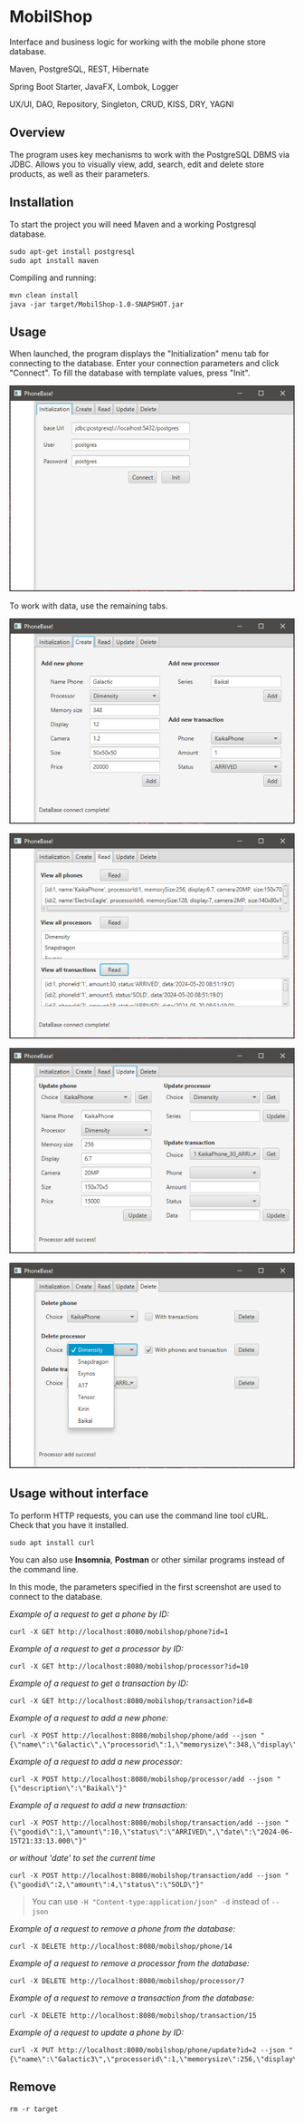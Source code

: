 # MobilShop
Interface and business logic for working with the mobile phone store database.

Maven, PostgreSQL, REST, Hibernate

Spring Boot Starter, JavaFX, Lombok, Logger

UX/UI, DAO, Repository, Singleton, CRUD, KISS, DRY, YAGNI

## Overview

The program uses key mechanisms to work with the PostgreSQL DBMS via JDBC. Allows you to visually view, add, search, edit and delete store products, as well as their parameters.

## Installation

To start the project you will need Maven and a working Postgresql database.

    sudo apt-get install postgresql
    sudo apt install maven

Compiling and running:

    mvn clean install
    java -jar target/MobilShop-1.0-SNAPSHOT.jar

## Usage
When launched, the program displays the "Initialization" menu tab for connecting to the database. Enter your connection parameters and click "Connect". To fill the database with template values, press "Init". 

![ScreenShot](Screenshot.png)

To work with data, use the remaining tabs.

![ScreenShot](Screenshot_1.png)

![ScreenShot](Screenshot_2.png)

![ScreenShot](Screenshot_3.png)

![ScreenShot](Screenshot_4.png)

## Usage without interface

To perform HTTP requests, you can use the command line tool cURL. Check that you have it installed.

    sudo apt install curl

You can also use **Insomnia**, **Postman** or other similar programs instead of the command line.

In this mode, the parameters specified in the first screenshot are used to connect to the database.

*Example of a request to get a phone by ID:*

    curl -X GET http://localhost:8080/mobilshop/phone?id=1

*Example of a request to get a processor by ID:*

    curl -X GET http://localhost:8080/mobilshop/processor?id=10

*Example of a request to get a transaction by ID:*

    curl -X GET http://localhost:8080/mobilshop/transaction?id=8

*Example of a request to add a new phone:*

    curl -X POST http://localhost:8080/mobilshop/phone/add --json "{\"name\":\"Galactic\",\"processorid\":1,\"memorysize\":348,\"display\":\"12\",\"camera\":\"21.2MP\",\"size\":\"50x50x50\",\"price\":20000}"

*Example of a request to add a new processor:*

    curl -X POST http://localhost:8080/mobilshop/processor/add --json "{\"description\":\"Baikal\"}"

*Example of a request to add a new transaction:*

    curl -X POST http://localhost:8080/mobilshop/transaction/add --json "{\"goodid\":1,\"amount\":10,\"status\":\"ARRIVED\",\"date\":\"2024-06-15T21:33:13.000\"}"

*or without 'date' to set the current time*

    curl -X POST http://localhost:8080/mobilshop/transaction/add --json "{\"goodid\":2,\"amount\":4,\"status\":\"SOLD\"}"

> You can use `-H "Content-type:application/json" -d` instead of `--json`

*Example of a request to remove a phone from the database:*

    curl -X DELETE http://localhost:8080/mobilshop/phone/14

*Example of a request to remove a processor from the database:*

    curl -X DELETE http://localhost:8080/mobilshop/processor/7

*Example of a request to remove a transaction from the database:*

    curl -X DELETE http://localhost:8080/mobilshop/transaction/15

*Example of a request to update a phone by ID:*

    curl -X PUT http://localhost:8080/mobilshop/phone/update?id=2 --json "{\"name\":\"Galactic3\",\"processorid\":1,\"memorysize\":256,\"display\":\"5\",\"camera\":\"21.2MP\",\"size\":\"150x50x5\",\"price\":25000}"

## Remove

    rm -r target